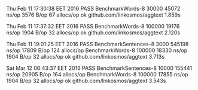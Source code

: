 Thu Feb 11 17:30:38 EET 2016
PASS
BenchmarkWords-8     30000       45072 ns/op      3576 B/op       67 allocs/op
ok    github.com/linkosmos/aggtext  1.859s

Thu Feb 11 17:37:32 EET 2016
PASS
BenchmarkWords-8    100000       19176 ns/op      1904 B/op       32 allocs/op
ok    github.com/linkosmos/aggtext  2.120s

Thu Feb 11 19:01:25 EET 2016
PASS
BenchmarkSentences-8      3000      545198 ns/op     17809 B/op      124 allocs/op
BenchmarkWords-8        100000       18330 ns/op      1904 B/op       32 allocs/op
ok    github.com/linkosmos/aggtext  3.713s

Sat Mar 12 06:43:37 EET 2016
PASS
BenchmarkSentences-8	   10000	    155441 ns/op	   20905 B/op	     164 allocs/op
BenchmarkWords-8    	  100000	     17855 ns/op	    1904 B/op	      32 allocs/op
ok  	github.com/linkosmos/aggtext	3.543s
